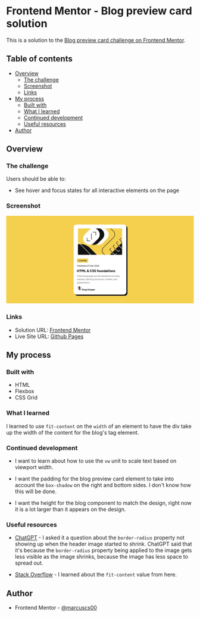 # Frontend Mentor - Blog preview card solution

This is a solution to the [Blog preview card challenge on Frontend Mentor](https://www.frontendmentor.io/challenges/blog-preview-card-ckPaj01IcS).

## Table of contents

- [Overview](#overview)
  - [The challenge](#the-challenge)
  - [Screenshot](#screenshot)
  - [Links](#links)
- [My process](#my-process)
  - [Built with](#built-with)
  - [What I learned](#what-i-learned)
  - [Continued development](#continued-development)
  - [Useful resources](#useful-resources)
- [Author](#author)

## Overview

### The challenge

Users should be able to:

- See hover and focus states for all interactive elements on the page

### Screenshot

![Screenshot of Blog preview card](./screenshot.JPG)

### Links

- Solution URL: [Frontend Mentor](https://www.frontendmentor.io/solutions/blog-preview-card-with-flexbox-IbGK382KyO)
- Live Site URL: [Github Pages](https://marcuscs00.github.io/fem-blog-preview-card/)

## My process

### Built with

- HTML
- Flexbox
- CSS Grid

### What I learned

I learned to use `fit-content` on the `width` of an element to have the div take up the width of the content for the blog's tag element.

### Continued development

- I want to learn about how to use the `vw` unit to scale text based on viewport width.

- I want the padding for the blog preview card element to take into account the `box-shadow` on the right and bottom sides. I don't know how this will be done.

- I want the height for the blog component to match the design, right now it is a lot larger than it appears on the design.

### Useful resources

- [ChatGPT](https://chatgpt.com) - I asked it a question about the `border-radius` property not showing up when the header image started to shrink. ChatGPT said that it's because the `border-radius` property being applied to the image gets less visible as the image shrinks, because the image has less space to spread out.

- [Stack Overflow](https://stackoverflow.com/) - I learned about the `fit-content` value from here.

## Author

- Frontend Mentor - [@marcuscs00](https://www.frontendmentor.io/profile/marcuscs00)
